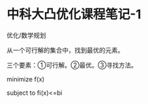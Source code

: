# 中科大凸优化课程笔记-1

优化/数学规划

从一个可行解的集合中，找到最优的元素。

三个要素：①可行解。②最优。③寻找方法。

minimize f(x)

subject to fi(x)<=bi           









